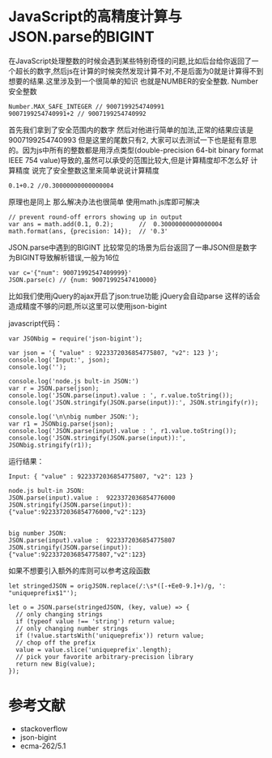 # JavaScript的高精度计算与JSON.parse的BIGINT

在JavaScript处理整数的时候会遇到某些特别奇怪的问题,比如后台给你返回了一个超长的数字,然后js在计算的时候突然发现计算不对,不是后面为0就是计算得不到想要的结果.这里涉及到一个很简单的知识 也就是NUMBER的安全整数.
Number安全整数

```
Number.MAX_SAFE_INTEGER // 9007199254740991
9007199254740991+2 // 9007199254740992
```

首先我们拿到了安全范围内的数字 然后对他进行简单的加法,正常的结果应该是9007199254740993 但是这里的尾数只有2, 大家可以去测试一下也是挺有意思的。因为js中所有的整数都是用浮点类型(double-precision 64-bit binary format IEEE 754 value)导致的,虽然可以承受的范围比较大,但是计算精度却不怎么好
计算精度
说完了安全整数这里来简单说说计算精度
```
0.1+0.2 //0.30000000000000004
```

原理也是同上 那么解决办法也很简单
使用math.js库即可解决
```
// prevent round-off errors showing up in output
var ans = math.add(0.1, 0.2);       //  0.30000000000000004
math.format(ans, {precision: 14});  // '0.3'
```

JSON.parse中遇到的BIGINT
比较常见的场景为后台返回了一串JSON但是数字为BIGINT导致解析错误,一般为16位
```
var c='{"num": 90071992547409999}'
JSON.parse(c) // {num: 90071992547410000}
```

比如我们使用jQuery的ajax开启了json:true功能 jQuery会自动parse 这样的话会造成精度不够的问题,所以这里可以使用json-bigint

javascript代码：
```
var JSONbig = require('json-bigint');

var json = '{ "value" : 9223372036854775807, "v2": 123 }';
console.log('Input:', json);
console.log('');

console.log('node.js bult-in JSON:')
var r = JSON.parse(json);
console.log('JSON.parse(input).value : ', r.value.toString());
console.log('JSON.stringify(JSON.parse(input)):', JSON.stringify(r));

console.log('\n\nbig number JSON:');
var r1 = JSONbig.parse(json);
console.log('JSON.parse(input).value : ', r1.value.toString());
console.log('JSON.stringify(JSON.parse(input)):', JSONbig.stringify(r1));
```

运行结果：
```
Input: { "value" : 9223372036854775807, "v2": 123 }

node.js bult-in JSON:
JSON.parse(input).value :  9223372036854776000
JSON.stringify(JSON.parse(input)): {"value":9223372036854776000,"v2":123}


big number JSON:
JSON.parse(input).value :  9223372036854775807
JSON.stringify(JSON.parse(input)): {"value":9223372036854775807,"v2":123}
```

如果不想要引入额外的库则可以参考这段函数
```
let stringedJSON = origJSON.replace(/:\s*([-+Ee0-9.]+)/g, ': "uniqueprefix$1"');

let o = JSON.parse(stringedJSON, (key, value) => {
  // only changing strings
  if (typeof value !== 'string') return value;
  // only changing number strings
  if (!value.startsWith('uniqueprefix')) return value;
  // chop off the prefix
  value = value.slice('uniqueprefix'.length);
  // pick your favorite arbitrary-precision library
  return new Big(value);
});
```

# 参考文献

* stackoverflow
* json-bigint
* ecma-262/5.1


